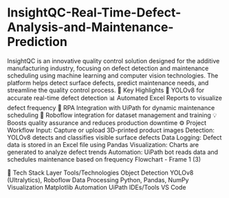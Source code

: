 # InsightQC-Real-Time-Defect-Analysis-and-Maintenance-Prediction
InsightQC is an innovative quality control solution designed for the additive manufacturing industry, focusing on defect detection and maintenance scheduling using machine learning and computer vision technologies. The platform helps detect surface defects, predict maintenance needs, and streamline the quality control process.
🎯 Key Highlights
🧠 YOLOv8 for accurate real-time defect detection
📊 Automated Excel Reports to visualize defect frequency
🤖 RPA Integration with UiPath for dynamic maintenance scheduling
📂 Roboflow integration for dataset management and training
💡 Boosts quality assurance and reduces production downtime
⚙️ Project Workflow
Input: Capture or upload 3D-printed product images
Detection: YOLOv8 detects and classifies visible surface defects
Data Logging: Defect data is stored in an Excel file using Pandas
Visualization: Charts are generated to analyze defect trends
Automation: UiPath bot reads data and schedules maintenance based on frequency
Flowchart - Frame 1 (3)

🧱 Tech Stack
Layer	Tools/Technologies
Object Detection	YOLOv8 (Ultralytics), Roboflow
Data Processing	Python, Pandas, NumPy
Visualization	Matplotlib
Automation	UiPath
IDEs/Tools	VS Code
